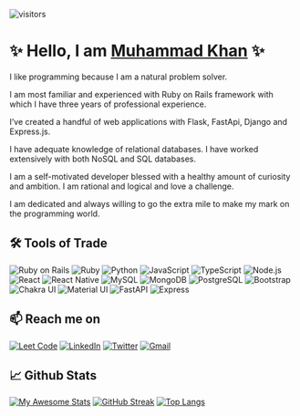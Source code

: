 ![visitors](https://visitor-badge.glitch.me/badge?page_id=mbm1607.visitor-badge&left_color=SlateBlue&right_color=Tomato&left_text=Profile%20Visits)

# ✨ Hello, I am <a target='_blank' href='https://muhammadkhan.dev'>Muhammad Khan</a> ✨

I like programming because I am a natural problem solver.

I am most familiar and experienced with Ruby on Rails framework with which I have three years of professional experience.

I’ve created a handful of web applications with Flask, FastApi, Django and Express.js.

I have adequate knowledge of relational databases. I have worked extensively with both NoSQL and SQL databases.

I am a self-motivated developer blessed with a healthy amount of curiosity and ambition. I am rational and logical and love a challenge.

I am dedicated and always willing to go the extra mile to make my mark on the programming world.

## 🛠️ Tools of Trade

  ![Ruby on Rails](https://img.shields.io/badge/Ruby_on_Rails-CC0000?style=for-the-badge&logo=ruby-on-rails&logoColor=white)
  ![Ruby](https://img.shields.io/badge/Ruby-CC342D?style=for-the-badge&logo=ruby&logoColor=white)
  ![Python](https://img.shields.io/badge/Python-FFD43B?style=for-the-badge&logo=python&logoColor=blue)
  ![JavaScript](https://img.shields.io/badge/JavaScript-323330?style=for-the-badge&logo=javascript&logoColor=F7DF1E)
  ![TypeScript](https://img.shields.io/badge/TypeScript-007ACC?style=for-the-badge&logo=typescript&logoColor=white)
  ![Node.js](https://img.shields.io/badge/node.js%20-%2343853D.svg?&style=for-the-badge&logo=node.js&logoColor=white)
  ![React](https://img.shields.io/badge/React-20232A?style=for-the-badge&logo=react&logoColor=61DAFB)
  ![React Native](https://img.shields.io/badge/React_Native-20232A?style=for-the-badge&logo=react&logoColor=61DAFB)
  ![MySQL](https://img.shields.io/badge/MySQL-005C84?style=for-the-badge&logo=mysql&logoColor=white)
  ![MongoDB](https://img.shields.io/badge/MongoDB-4EA94B?style=for-the-badge&logo=mongodb&logoColor=white)
  ![PostgreSQL](https://img.shields.io/badge/PostgreSQL-316192?style=for-the-badge&logo=postgresql&logoColor=white)
  ![Bootstrap](https://img.shields.io/badge/Bootstrap-563D7C?style=for-the-badge&logo=bootstrap&logoColor=white)
  ![Chakra UI](https://img.shields.io/badge/Chakra--UI-319795?style=for-the-badge&logo=chakra-ui&logoColor=white)
  ![Material UI](https://img.shields.io/badge/Material%20UI-007FFF?style=for-the-badge&logo=mui&logoColor=white)
  ![FastAPI](https://img.shields.io/badge/fastapi-109989?style=for-the-badge&logo=FASTAPI&logoColor=white)
  ![Express](https://img.shields.io/badge/Express.js-000000?style=for-the-badge&logo=express&logoColor=white)

## 📫 Reach me on

  [![Leet Code](https://img.shields.io/badge/-LeetCode-FFA116?style=for-the-badge&logo=LeetCode&logoColor=black)](https://leetcode.com/MBM_1607/)
  [![LinkedIn](https://img.shields.io/badge/linkedin-%230077B5.svg?&style=for-the-badge&logo=linkedin&logoColor=white)](https://www.linkedin.com/in/mbm1607)
  [![Twitter](https://img.shields.io/badge/twitter-%231DA1F2.svg?&style=for-the-badge&logo=twitter&logoColor=white)](https://twitter.com/1607Mbm)
  [![Gmail](https://img.shields.io/badge/gmail-%23D14836.svg?&style=for-the-badge&logo=gmail&logoColor=white)](mailto:muhammadkhan1607@gmail.com)
</p>

<h2 class='text-center'>📈 Github Stats</h2>

[![My Awesome Stats](https://awesome-github-stats.azurewebsites.net/user-stats/MBM1607?cardType=level&theme=dracula&count_private=true&include_all_commits=true)](https://git.io/awesome-stats-card) [![GitHub Streak](https://github-readme-streak-stats.herokuapp.com?user=MBM1607&theme=dracula&date_format=j%20M%5B%20Y%5D&count_private=true)](https://git.io/streak-stats)
[![Top Langs](https://github-readme-stats.vercel.app/api/top-langs/?username=MBM1607&theme=dracula&card_width=950)](https://github.com/anuraghazra/github-readme-stats)
